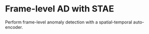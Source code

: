 # Frame-level AD with STAE
Perform frame-level anomaly detection with a spatial-temporal auto-encoder.
